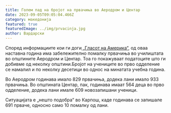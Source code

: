 ```yaml
---
title: Голем пад на бројот на првачиња во Аеродром и Центар
date: 2023-09-05T09:05:04.466Z
category: македонија
featured: true
featuredImage: ../img/prvacinja.jpg
author: Вардарски
---
```

<!--StartFragment-->

Според информациите кои ги доги[ „Гласот на Америка“](https://mk.voanews.com/a/uchenicite-zaminuvaat-seko%D1%98a-nova-uchebna-godina-s%C3%A8-povekje-prazni-stolchinja-vo-uchilishtata/7254236.html), од оваа наставна година има забележително помалку првачиња во училиштата во општините Аеродром и Центар. Тоа го покажуваат податоците што ги добивме од неколку општини.Бројот на учениците во прво одделение се намалил и по неколку десетици во однос на минатата учебна година.

Во Аеродром годинава имало 829 првачиња, додека лани имало 933 првачиња. Во општината Центар, пак, годинава имаат 564 деца во прво одделение, додека лани имале 609 новозапишани ученици.

Ситуацијата e „нешто подобра“ во Карпош, каде годинава се запишале 691 прваче, односно само 10 помалку од лани.

<!--EndFragment-->